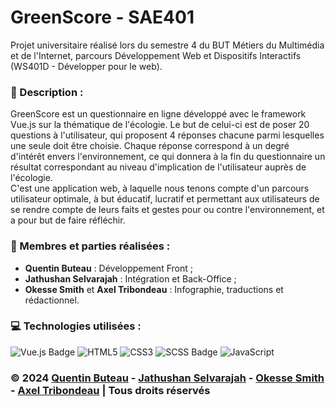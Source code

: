 # GreenScore - SAE401

Projet universitaire réalisé lors du semestre 4 du BUT Métiers du Multimédia et de l'Internet, parcours Développement Web et Dispositifs Interactifs (WS401D - Développer pour le web).

### 📜 Description :
GreenScore est un questionnaire en ligne développé avec le framework Vue.js sur la thématique de l'écologie. Le but de celui-ci est de poser 20 questions à l'utilisateur, qui proposent 4 réponses chacune parmi lesquelles une seule doit être choisie. Chaque réponse correspond à un degré d'intérêt envers l'environnement, ce qui donnera à la fin du questionnaire un résultat correspondant au niveau d'implication de l'utilisateur auprès de l'écologie.<br>
C'est une application web, à laquelle nous tenons compte d'un parcours utilisateur optimale, à but éducatif, lucratif et permettant aux utilisateurs de se rendre compte de leurs faits et gestes pour ou contre l'environnement, et a pour but de faire réfléchir.

### 👥 Membres et parties réalisées :
* **Quentin Buteau** : Développement Front ;
* **Jathushan Selvarajah** : Intégration et Back-Office ;
* **Okesse Smith** et **Axel Tribondeau** : Infographie, traductions et rédactionnel.

### 💻 Technologies utilisées :
![Vue.js Badge](https://img.shields.io/badge/Vue.js-4FC08D?style=for-the-badge&logo=vue.js&logoColor=white)
![HTML5](https://img.shields.io/badge/html5-%23E34F26.svg?style=for-the-badge&logo=html5&logoColor=white)
![CSS3](https://img.shields.io/badge/css3-%231572B6.svg?style=for-the-badge&logo=css3&logoColor=white)
![SCSS Badge](https://img.shields.io/badge/Sass/SCSS-CC6699?style=for-the-badge&logo=sass&logoColor=white)
![JavaScript](https://img.shields.io/badge/javascript-%23323330.svg?style=for-the-badge&logo=javascript&logoColor=%23F7DF1E)

### © 2024 [Quentin Buteau](http://qbuteau.fr) - [Jathushan Selvarajah](http://mmi22g05.mmi-troyes.fr) - [Okesse Smith](http://mmi22g07.mmi-troyes.fr/portfolio/) - [Axel Tribondeau](http://mmi22g11.mmi-troyes.fr/portfolio) | Tous droits réservés
 
